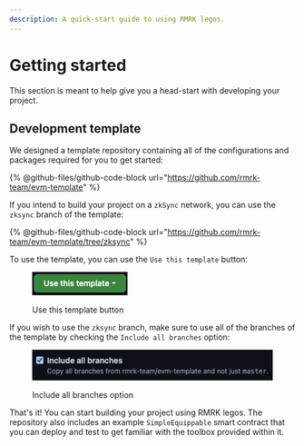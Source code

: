 ```yaml
---
description: A quick-start guide to using RMRK legos.
---
```


# Getting started

This section is meant to help give you a head-start with developing your project.

## Development template

We designed a template repository containing all of the configurations and packages required for you to get started:

{% @github-files/github-code-block url="https://github.com/rmrk-team/evm-template" %}

If you intend to build your project on a `zkSync` network, you can use the `zksync` branch of the template:

{% @github-files/github-code-block url="https://github.com/rmrk-team/evm-template/tree/zksync" %}

To use the template, you can use the `Use this template` button:

<figure><img src="../.gitbook/assets/image.png" alt=""><figcaption><p>Use this template button</p></figcaption></figure>

If you wish to use the `zksync` branch,  make sure to use all of the branches of the template by checking the `Include all branches` option:

<figure><img src="../.gitbook/assets/image (1).png" alt=""><figcaption><p>Include all branches option</p></figcaption></figure>

That's it! You can start building your project using RMRK legos. The repository also includes an example `SimpleEquippable` smart contract that you can deploy and test to get familiar with the toolbox provided within it.
